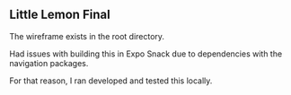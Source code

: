 ## Little Lemon Final

The wireframe exists in the root directory.

Had issues with building this in Expo Snack due to dependencies with the navigation packages.

For that reason, I ran developed and tested this locally.
